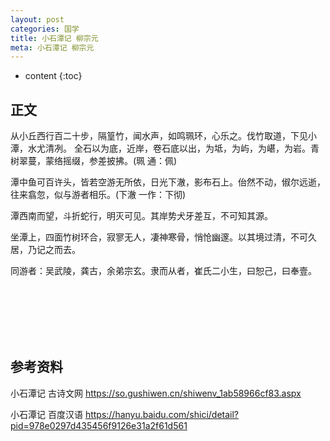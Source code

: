 ```yaml
---
layout: post
categories: 国学
title: 小石潭记 柳宗元
meta: 小石潭记 柳宗元
---
```

* content
{:toc}

## 正文

从小丘西行百二十步，隔篁竹，闻水声，如鸣珮环，心乐之。伐竹取道，下见小潭，水尤清冽。
全石以为底，近岸，卷石底以出，为坻，为屿，为嵁，为岩。青树翠蔓，蒙络摇缀，参差披拂。(珮 通：佩)

潭中鱼可百许头，皆若空游无所依，日光下澈，影布石上。佁然不动，俶尔远逝，往来翕忽，似与游者相乐。(下澈 一作：下彻)

潭西南而望，斗折蛇行，明灭可见。其岸势犬牙差互，不可知其源。

坐潭上，四面竹树环合，寂寥无人，凄神寒骨，悄怆幽邃。以其境过清，不可久居，乃记之而去。

同游者：吴武陵，龚古，余弟宗玄。隶而从者，崔氏二小生，曰恕己，曰奉壹。

<br/><br/><br/><br/><br/>
## 参考资料

小石潭记 古诗文网 <https://so.gushiwen.cn/shiwenv_1ab58966cf83.aspx>

小石潭记 百度汉语 <https://hanyu.baidu.com/shici/detail?pid=978e0297d435456f9126e31a2f61d561>

